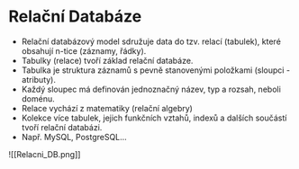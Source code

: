 # Relační Databáze

- Relační databázový model sdružuje data do tzv. relací (tabulek), které obsahují n-tice (záznamy, řádky).
- Tabulky (relace) tvoří základ relační databáze.
- Tabulka je struktura záznamů s pevně stanovenými položkami (sloupci - atributy).
- Každý sloupec má definován jednoznačný název, typ a rozsah, neboli doménu.
- Relace vychází z matematiky (relační algebry)
- Kolekce více tabulek, jejich funkčních vztahů, indexů a dalších součástí tvoří relační databázi.
- Např. MySQL, PostgreSQL...

![[Relacni_DB.png]]